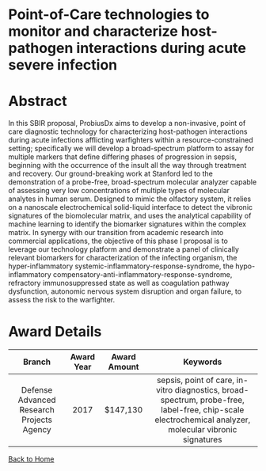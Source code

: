 
Point-of-Care technologies to monitor and characterize host-pathogen interactions during acute severe infection
===============================================================================================================

# Abstract


In this SBIR proposal, ProbiusDx aims to develop a non-invasive, point of care diagnostic technology for characterizing host-pathogen interactions during acute infections afflicting warfighters within a resource-constrained setting; specifically we will develop a broad-spectrum platform to assay for multiple markers that define differing phases of progression in sepsis, beginning with the occurrence of the insult all the way through treatment and recovery. Our ground-breaking work at Stanford led to the demonstration of a probe-free, broad-spectrum molecular analyzer capable of assessing very low concentrations of multiple types of molecular analytes in human serum. Designed to mimic the olfactory system, it relies on a nanoscale electrochemical  solid-liquid interface to detect the vibronic signatures of the biomolecular matrix, and uses the analytical capability of machine learning to identify the biomarker signatures within the complex matrix. In synergy with our transition from academic research into commercial applications, the objective of this phase I proposal is to leverage our technology platform and demonstrate a panel of clinically relevant biomarkers for characterization of the infecting organism, the hyper-inflammatory systemic-inflammatory-response-syndrome, the hypo-inflammatory compensatory-anti-inflammatory-response-syndrome, refractory immunosuppressed state as well as coagulation pathway dysfunction,  autonomic nervous system disruption and organ failure, to assess the risk to the warfighter.  

# Award Details

|Branch|Award Year|Award Amount|Keywords|
| :---: | :---: | :---: | :---: |
|Defense Advanced Research Projects Agency|2017|$147,130|sepsis, point of care, in-vitro diagnostics, broad-spectrum, probe-free, label-free, chip-scale electrochemical analyzer, molecular vibronic signatures|
  
  


[Back to Home](https://github.com/chrischow/dod_sbir_awards#1188)